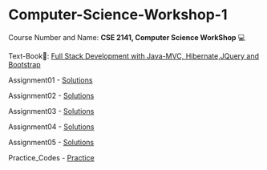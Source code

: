 # Computer-Science-Workshop-1

Course Number and Name: **CSE 2141, Computer Science WorkShop** 💻

Text-Book📖: <a href= "https://www.scribd.com/document/618728148/Full-Stack-Java-Development-With-Spring-MVC-Hibernate-JQuery-And-Bootstrap" target="_blank"> Full Stack Development with Java-MVC, Hibernate,JQuery and Bootstrap</a>

Assignment01 - [Solutions](https://github.com/yuv-codes/Computer-Science-Workshop-1/tree/main/Assignment%201)

Assignment02 - [Solutions](https://github.com/yuv-codes/Computer-Science-Workshop-1/tree/main/Assignment%202)

Assignment03 - [Solutions](https://github.com/yuv-codes/Computer-Science-Workshop-1/tree/main/Assignment%203)

Assignment04 - [Solutions](https://github.com/yuv-codes/Computer-Science-Workshop-1/tree/main/Assignment%204)

Assignment05 - [Solutions](https://github.com/yuv-codes/Computer-Science-Workshop-1/tree/main/Assignment%205)

Practice_Codes - [Practice](https://github.com/yuv-codes/Computer-Science-Workshop-1/tree/main/Computer%20Science%20Workshop%20Practice%20Codes)
